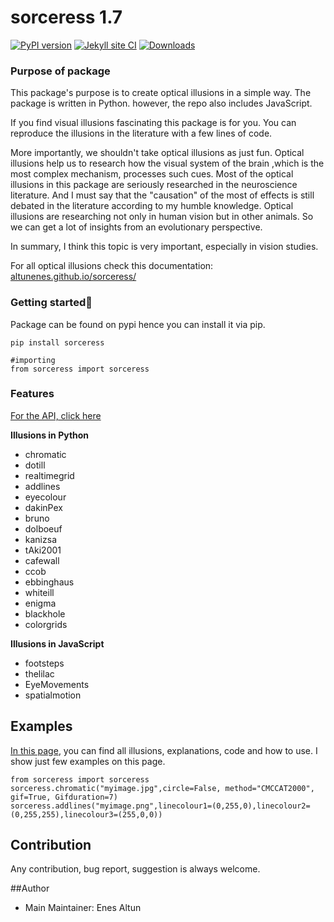 # sorceress 1.7

[![PyPI version](https://badge.fury.io/py/sorceress.svg)](https://badge.fury.io/py/sorceress) [![Jekyll site CI](https://github.com/altunenes/sorceress/actions/workflows/jekyll.yml/badge.svg)](https://github.com/altunenes/sorceress/actions/workflows/jekyll.yml)
[![Downloads](https://pepy.tech/badge/sorceress)](https://pepy.tech/project/sorceress)

### Purpose of package

This package's purpose is to create optical illusions in a simple way. The package is written in Python. however, the repo also includes JavaScript.

If you find visual illusions fascinating this package is for you. You can reproduce the illusions in the literature with a few lines of code.

More importantly, we shouldn't take optical illusions as just fun. Optical illusions help us to research how the visual system of the brain ,which is the most complex mechanism, processes such cues. Most of the optical illusions in this package are seriously researched in the neuroscience literature. And I must say that the "causation" of the most of effects is still debated in the literature according to my humble knowledge. Optical illusions are researching not only in human vision but in other animals. So we can get a lot of insights from an evolutionary perspective.

In summary, I think this topic is very important, especially in vision studies.

For all optical illusions check this documentation: [altunenes.github.io/sorceress/](https://altunenes.github.io/sorceress/)

### Getting started🚀️

Package can be found on pypi hence you can install it via pip.

```
pip install sorceress
```

```
#importing
from sorceress import sorceress
```

### Features

[For the API, click here](https://altunenes.github.io/sorceress/api_reference/)

**Illusions in Python**

- chromatic
- dotill
- realtimegrid
- addlines
- eyecolour
- dakinPex
- bruno
- dolboeuf
- kanizsa
- tAki2001
- cafewall
- ccob
- ebbinghaus
- whiteill
- enigma
- blackhole
- colorgrids

**Illusions in JavaScript**

- footsteps
- thelilac
- EyeMovements
- spatialmotion

## Examples

[In this page](https://altunenes.github.io/sorceress/explanations%20of%20illusions/), you can find all illusions, explanations, code and how to use. I show just few examples on this page.

```
from sorceress import sorceress
sorceress.chromatic("myimage.jpg",circle=False, method="CMCCAT2000", gif=True, Gifduration=7)
sorceress.addlines("myimage.png",linecolour1=(0,255,0),linecolour2=(0,255,255),linecolour3=(255,0,0))
```

## Contribution

Any contribution, bug report, suggestion is always welcome.

##Author

+ Main Maintainer: Enes Altun
